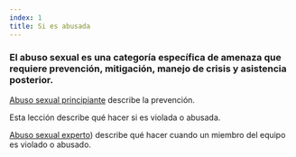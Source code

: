 ```yaml
---
index: 1
title: Si es abusada
---
```

### El abuso sexual es una categoría específica de amenaza que requiere prevención, mitigación, manejo de crisis y asistencia posterior.

[Abuso sexual principiante](umbrella://incident-response/sexual-assault/beginner) describe la prevención.

Esta lección describe qué hacer si es violada o abusada.

[Abuso sexual experto](umbrella://incident-response/sexual-assault/expert)) describe qué hacer cuando un miembro del equipo es violado o abusado.